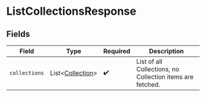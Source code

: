 # ListCollectionsResponse


## Fields

| Field                                                      | Type                                                       | Required                                                   | Description                                                |
| ---------------------------------------------------------- | ---------------------------------------------------------- | ---------------------------------------------------------- | ---------------------------------------------------------- |
| `collections`                                              | List\<[Collection](../../models/components/Collection.md)> | :heavy_check_mark:                                         | List of all Collections, no Collection items are fetched.  |